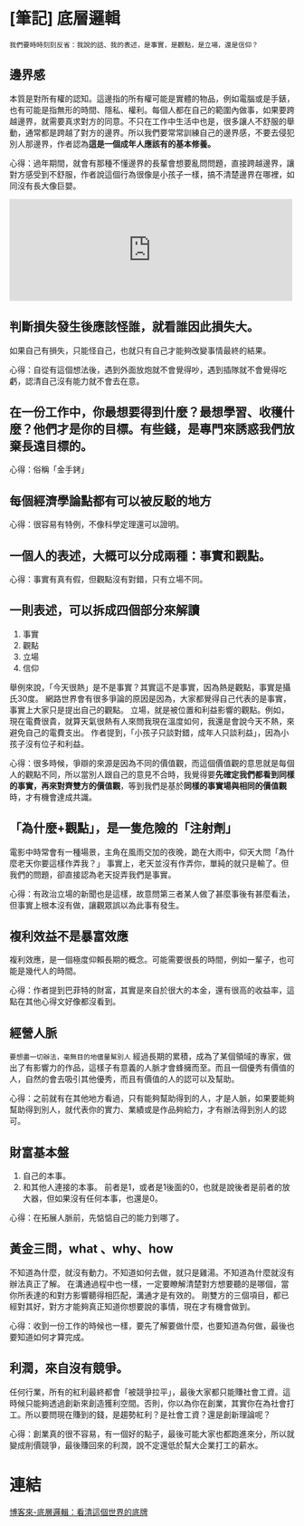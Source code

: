 # [筆記] 底層邏輯


`我們要時時刻刻反省：我說的話、我的表述，是事實，是觀點，是立場，還是信仰？`
<!--more-->

## 邊界感
本質是對所有權的認知。這邊指的所有權可能是實體的物品，例如電腦或是手錶，也有可能是指無形的時間、隱私、權利。每個人都在自己的範圍內做事，如果要跨越邊界，就需要真求對方的同意。不只在工作中生活中也是，很多讓人不舒服的舉動，通常都是跨越了對方的邊界。所以我們要常常訓練自己的邊界感，不要去侵犯別人那邊界，作者認為**這是一個成年人應該有的基本修養。**

心得：過年期間，就會有那種不懂邊界的長輩會想要亂問問題，直接跨越邊界，讓對方感受到不舒服，作者說這個行為很像是小孩子一樣，搞不清楚邊界在哪裡，如同沒有長大像巨嬰。

<iframe src="https://open.firstory.me/embed/story/cldhfepm10lkr01tjbqcm1ls0" height="180" width="500" frameborder="0" scrolling="no"></iframe>

## 判斷損失發生後應該怪誰，就看誰因此損失大。
如果自己有損失，只能怪自己，也就只有自己才能夠改變事情最終的結果。

心得：自從有這個想法後，遇到外面放炮就不會覺得吵，遇到插隊就不會覺得吃虧，認清自己沒有能力就不會去在意。

## 在一份工作中，你最想要得到什麼？最想學習、收穫什麼？他們才是你的目標。有些錢，是專門來誘惑我們放棄長遠目標的。

心得：俗稱「金手銬」

## 每個經濟學論點都有可以被反駁的地方

心得：很容易有特例，不像科學定理還可以證明。

## 一個人的表述，大概可以分成兩種：事實和觀點。

心得：事實有真有假，但觀點沒有對錯，只有立場不同。

## 一則表述，可以拆成四個部分來解讀
1. 事實
2. 觀點
3. 立場
4. 信仰

舉例來說，「今天很熱」是不是事實？其實這不是事實，因為熱是觀點，事實是攝氏30度。
網路世界會有很多爭論的原因是因為，大家都覺得自己代表的是事實，事實上大家只是提出自己的觀點。
立場，就是被位置和利益影響的觀點。例如，現在電費很貴，就算天氣很熱有人來問我現在溫度如何，我還是會說今天不熱，來避免自己的電費支出。
作者提到，「小孩子只談對錯，成年人只談利益」，因為小孩子沒有位子和利益。

心得：很多時候，爭辯的來源是因為不同的價值觀，而這個價值觀的意思就是每個人的觀點不同，所以當別人跟自己的意見不合時，我覺得要**先確定我們都看到同樣的事實，再來對齊雙方的價值觀**，等到我們是基於**同樣的事實場與相同的價值觀**時，才有機會達成共識。

## 「為什麼+觀點」，是一隻危險的「注射劑」
電影中時常會有一種場景，主角在風雨交加的夜晚，跪在大雨中，仰天大問「為什麼老天你要這樣作弄我？」
事實上，老天並沒有作弄你，單純的就只是輸了。但我們的問題，卻直接認為老天捉弄我們是事實。

心得：有政治立場的新聞也是這樣，故意問第三者某人做了甚麼事後有甚麼看法，但事實上根本沒有做，讓觀眾誤以為此事有發生。

## 複利效益不是暴富效應
複利效應，是一個極度仰賴長期的概念。可能需要很長的時間，例如一輩子，也可能是幾代人的時間。

心得：作者提到巴菲特的財富，其實是來自於很大的本金，還有很高的收益率，這點在其他心得文好像都沒看到。

## 經營人脈
`要想盡一切辦法，毫無目的地儘量幫別人`
經過長期的累積，成為了某個領域的專家，做出了有影響力的作品，這樣子有意義的人脈才會蜂擁而至。而且一個優秀有價值的人，自然的會去吸引其他優秀，而且有價值的人的認可以及幫助。

心得：之前就有在其他地方看過，只有能夠幫助得到的人，才是人脈，如果要能夠幫助得到別人，就代表你的實力、業績或是作品夠給力，才有辦法得到別人的認可。

## 財富基本盤
1. 自己的本事。
2. 和其他人連接的本事。
前者是1，或者是1後面的0，也就是說後者是前者的放大器，但如果沒有任何本事，也還是0。

心得：在拓展人脈前，先惦惦自己的能力到哪了。

## 黃金三問，what 、why、how
不知道為什麼，就沒有動力。不知道如何去做，就只是雞湯。不知道為什麼就沒有辦法真正了解。
在溝通過程中也一樣，一定要瞭解清楚對方想要聽的是哪個，當你所表達的和對方影響聽得相匹配，溝通才是有效的。
剛雙方的三個項目，都已經對其好，對方才能夠真正知道你想要說的事情，現在才有機會做到。

心得：收到一份工作的時候也一樣，要先了解要做什麼，也要知道為何做，最後也要知道如何才算完成。


## 利潤，來自沒有競爭。
任何行業，所有的紅利最終都會「被競爭拉平」，最後大家都只能賺社會工資。這時候只能夠透過創新來創造獲利空間。否則，你以為你在創業，其實你在為社會打工。所以要問現在賺到的錢，是趨勢紅利？是社會工資？還是創新理論呢？

心得：創業真的很不容易，有一個好的點子，最後可能大家也都跑進來分，所以就變成削價競爭，最後賺回來的利潤，說不定還低於幫大企業打工的薪水。


# 連結
[博客來-底層邏輯：看清這個世界的底牌](https://www.books.com.tw/products/0010919211)


